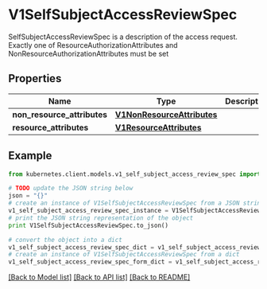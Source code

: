 # V1SelfSubjectAccessReviewSpec

SelfSubjectAccessReviewSpec is a description of the access request.  Exactly one of ResourceAuthorizationAttributes and NonResourceAuthorizationAttributes must be set

## Properties

Name | Type | Description | Notes
------------ | ------------- | ------------- | -------------
**non_resource_attributes** | [**V1NonResourceAttributes**](V1NonResourceAttributes.md) |  | [optional] 
**resource_attributes** | [**V1ResourceAttributes**](V1ResourceAttributes.md) |  | [optional] 

## Example

```python
from kubernetes.client.models.v1_self_subject_access_review_spec import V1SelfSubjectAccessReviewSpec

# TODO update the JSON string below
json = "{}"
# create an instance of V1SelfSubjectAccessReviewSpec from a JSON string
v1_self_subject_access_review_spec_instance = V1SelfSubjectAccessReviewSpec.from_json(json)
# print the JSON string representation of the object
print V1SelfSubjectAccessReviewSpec.to_json()

# convert the object into a dict
v1_self_subject_access_review_spec_dict = v1_self_subject_access_review_spec_instance.to_dict()
# create an instance of V1SelfSubjectAccessReviewSpec from a dict
v1_self_subject_access_review_spec_form_dict = v1_self_subject_access_review_spec.from_dict(v1_self_subject_access_review_spec_dict)
```
[[Back to Model list]](../README.md#documentation-for-models) [[Back to API list]](../README.md#documentation-for-api-endpoints) [[Back to README]](../README.md)



